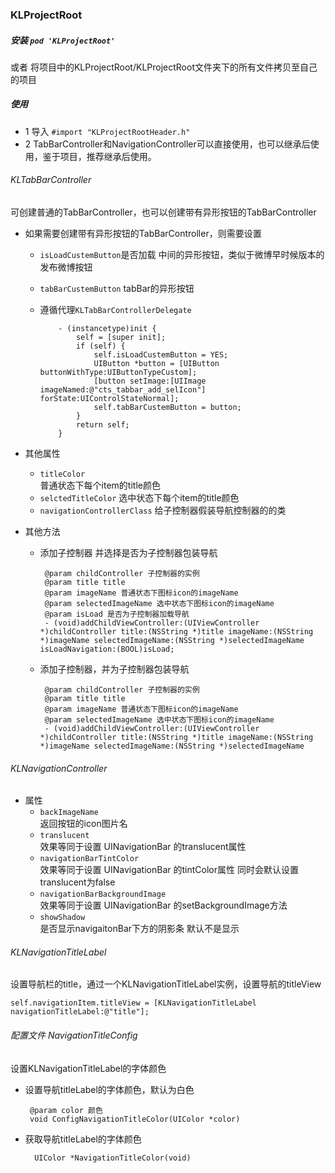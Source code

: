 ### KLProjectRoot
##### 安装 ``` pod 'KLProjectRoot' ```
或者 将项目中的KLProjectRoot/KLProjectRoot文件夹下的所有文件拷贝至自己的项目

##### 使用
- 1 导入 ``` #import "KLProjectRootHeader.h" ```
- 2 TabBarController和NavigationController可以直接使用，也可以继承后使用，鉴于项目，推荐继承后使用。 



###### KLTabBarController
可创建普通的TabBarController，也可以创建带有异形按钮的TabBarController

- 如果需要创建带有异形按钮的TabBarController，则需要设置

    - ``` isLoadCustemButton ```是否加载 中间的异形按钮，类似于微博早时候版本的发布微博按钮
    - ``` tabBarCustemButton ``` tabBar的异形按钮
    - 遵循代理```KLTabBarControllerDelegate```  
        
        
        ```
            - (instancetype)init {
                self = [super init];
                if (self) {
                    self.isLoadCustemButton = YES;
                    UIButton *button = [UIButton buttonWithType:UIButtonTypeCustom];
                    [button setImage:[UIImage imageNamed:@"cts_tabbar_add_selIcon"] forState:UIControlStateNormal];
                    self.tabBarCustemButton = button;
                }
                return self;
            }
        ```
    
- 其他属性
    - ``` titleColor ```  
    普通状态下每个item的title颜色
    - ``` selctedTitleColor ``` 
        选中状态下每个item的title颜色
    - ``` navigationControllerClass ``` 
        给子控制器假装导航控制器的的类

- 其他方法
    - 添加子控制器 并选择是否为子控制器包装导航 
       
        ```
         @param childController 子控制器的实例
         @param title title
         @param imageName 普通状态下图标icon的imageName
         @param selectedImageName 选中状态下图标icon的imageName
         @param isLoad 是否为子控制器加载导航
         - (void)addChildViewController:(UIViewController *)childController title:(NSString *)title imageName:(NSString *)imageName selectedImageName:(NSString *)selectedImageName isLoadNavigation:(BOOL)isLoad;
        ```
        
    - 添加子控制器，并为子控制器包装导航  
    
        ```
         @param childController 子控制器的实例
         @param title title
         @param imageName 普通状态下图标icon的imageName
         @param selectedImageName 选中状态下图标icon的imageName  
         - (void)addChildViewController:(UIViewController *)childController title:(NSString *)title imageName:(NSString *)imageName selectedImageName:(NSString *)selectedImageName
        ```

###### KLNavigationController
- 属性
    - ```backImageName```  
        返回按钮的icon图片名
    - ```translucent```   
        效果等同于设置 UINavigationBar 的translucent属性
    - ```navigationBarTintColor```  
        效果等同于设置 UINavigationBar 的tintColor属性 同时会默认设置translucent为false
    - ```navigationBarBackgroundImage```  
        效果等同于设置 UINavigationBar 的setBackgroundImage方法
    - ```showShadow```  
        是否显示navigaitonBar下方的阴影条 默认不是显示

###### KLNavigationTitleLabel
设置导航栏的title，通过一个KLNavigationTitleLabel实例，设置导航的titleView
```
self.navigationItem.titleView = [KLNavigationTitleLabel navigationTitleLabel:@"title"];
```

###### 配置文件 NavigationTitleConfig
设置KLNavigationTitleLabel的字体颜色

-  设置导航titleLabel的字体颜色，默认为白色 
 
        @param color 颜色
        void ConfigNavigationTitleColor(UIColor *color)
        
- 获取导航titleLabel的字体颜色  
        
        UIColor *NavigationTitleColor(void)



